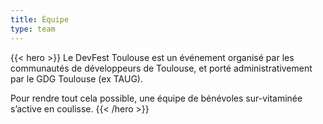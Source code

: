```yaml
---
title: Équipe
type: team
---
```


{{< hero >}}
Le DevFest Toulouse est un événement organisé par les communautés de développeurs de Toulouse, et porté administrativement par le GDG Toulouse (ex TAUG).

Pour rendre tout cela possible, une équipe de bénévoles sur-vitaminée s’active en coulisse.
{{< /hero >}}
